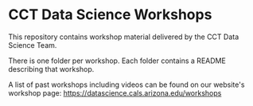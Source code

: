 # CCT Data Science Workshops

This repository contains workshop material delivered by the CCT Data Science Team. 

There is one folder per workshop. Each folder contains a README describing that workshop.

A list of past workshops including videos can be found on our website's workshop page: https://datascience.cals.arizona.edu/workshops
